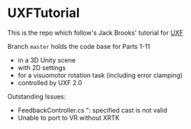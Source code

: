 # UXFTutorial

This is the repo which follow's Jack Brooks' tutorial for [UXF](http://immersivecognition.com/uxf-tutorial/)

Branch `master` holds the code base for Parts 1-11
- in a 3D Unity scene 
- with 2D settings 
- for a visuomotor rotation task (including error clamping)
- controlled by UXF 2.0

Outstanding Issues:
- FeedbackController.cs ": specified cast is not valid
- Unable to port to VR without XRTK
